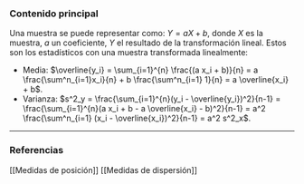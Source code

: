### Contenido principal

Una muestra se puede representar como: $Y = aX +b$, donde $X$ es la muestra, $a$ un coeficiente, $Y$ el resultado de la transformación lineal. Estos son los estadísticos con una muestra transformada linealmente:
- Media: $\overline{y_i} = \sum_{i=1}^{n} \frac{(a x_i + b)}{n} = a \frac{\sum^n_{i=1}x_i}{n} + b \frac{\sum^n_{i=1} 1}{n} = a \overline{x_i} + b$.
- Varianza: $s^2_y = \frac{\sum_{i=1}^{n}(y_i - \overline{y_i})^2}{n-1} = \frac{\sum_{i=1}^{n}(a x_i + b - a \overline{x_i} - b)^2}{n-1} = a^2 \frac{\sum^n_{i=1} (x_i - \overline{x_i})^2}{n-1} = a^2  s^2_x$.

--- 
### Referencias
[[Medidas de posición]]
[[Medidas de dispersión]]